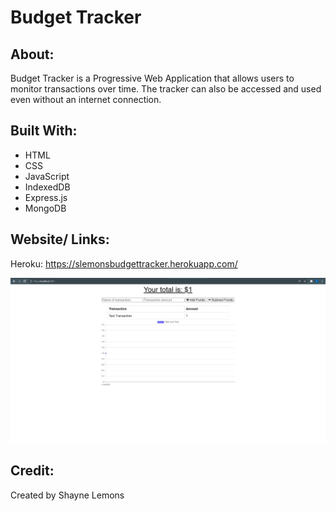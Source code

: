 # Budget Tracker

## About: 
Budget Tracker is a Progressive Web Application that allows users to monitor transactions over time.  The tracker can also be accessed and used even without an internet connection.

## Built With: 
* HTML
* CSS 
* JavaScript 
* IndexedDB 
* Express.js 
* MongoDB 

## Website/ Links: 

Heroku: https://slemonsbudgettracker.herokuapp.com/

<img src="./assets/images/screenshot.jpg" alt="screenshot of budget tracker website" />

## Credit:

Created by Shayne Lemons
